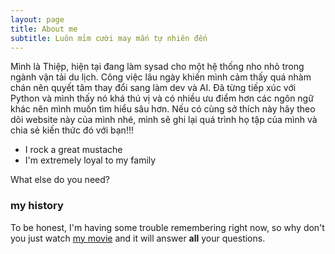 ```yaml
---
layout: page
title: About me
subtitle: Luôn mỉm cười may mắn tự nhiên đến
---
```


Mình là Thiệp, hiện tại đang làm sysad cho một hệ thống nho nhỏ trong ngành vận tải du lịch.
Công việc lâu ngày khiến mình cảm thấy quá nhàm chán nên quyết tâm thay đổi sang làm dev và AI.
Đã từng tiếp xúc với Python và mình thấy nó khá thú vị và có nhiều ưu điểm hơn các ngôn ngữ khác nên mình muốn tìm hiểu sâu hơn. 
Nếu có cùng sở thích này hãy theo dõi website này của mình nhé, mình sẽ ghi lại quá trình họ tập của mình và chia sẻ kiến thức đó với bạn!!!


- I rock a great mustache
- I'm extremely loyal to my family

What else do you need?

### my history

To be honest, I'm having some trouble remembering right now, so why don't you just watch [my movie](https://en.wikipedia.org/wiki/The_Princess_Bride_%28film%29) and it will answer **all** your questions.
